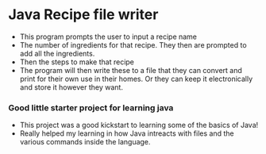 # Java Recipe file writer

* This program prompts the user to input a recipe name
* The number of ingredients for that recipe. They then are prompted to add all the ingredients.
* Then the steps to make that recipe
* The program will then write these to a file that they can convert and print for their own use in their homes. Or they can keep it electronically and store it however they want. 

### Good little starter project for learning java
* This project was a good kickstart to learning some of the basics of Java! 
* Really helped my learning in how Java intreacts with files and the various commands inside the language.
